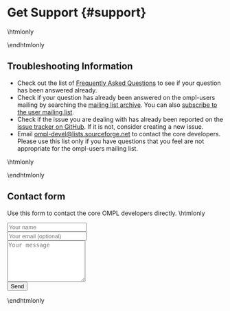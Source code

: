 # Get Support {#support}

\htmlonly<div class="row"><div class="col-lg-6 col-md-12">\endhtmlonly

## Troubleshooting Information

- Check out the list of [Frequently Asked Questions](FAQ.html) to see if your question has been answered already.
- Check if your question has already been answered on the ompl-users mailing by searching the [mailing list archive](https://sourceforge.net/p/ompl/mailman/ompl-users/). You can also [subscribe to the user mailing list](https://lists.sourceforge.net/lists/listinfo/ompl-users).
- Check if the issue you are dealing with has already been reported on the [issue tracker on GitHub](https://github.com/ompl/ompl/issues?utf8=✓&q=is%3Aissue). If it is not, consider creating a new issue.
- Email ompl-devel@lists.sourceforge.net to contact the core developers. Please use this list only if you have questions that you feel are not appropriate for the ompl-users mailing list.


\htmlonly</div><div class="col-lg-6 col-md-12">\endhtmlonly

## Contact form

Use this form to contact the core OMPL developers directly.
\htmlonly
<form class="form" role="form" action="https://formspree.io/zak@rice.edu" method="POST">
  <div class="form-group">
    <input type="text" class="form-control" name="name" value='' placeholder="Your name">
  </div>
  <div class="form-group">
    <input type="email" class="form-control" name="_replyto" value='' placeholder="Your email (optional)">
  </div>
  <div class="form-group">
    <textarea id="message" name="message" rows=6 class="form-control" placeholder="Your message"></textarea>
  </div>
  <input type="hidden" name="_next" value="thank-you.html" />
  <input type="hidden" name="_subject" value="OMPL contact form submission" />
  <input type="hidden" name="IP" id="IP">
  <script type="application/javascript">
    window.onload = function () {
    $.getJSON("https://api.ipify.org?format=jsonp&callback=?",function(json){$("#IP").val(json.ip);});};
  </script>
  <input type="text" name="_gotcha" style="display:none" />
  <input type="submit" value="Send" name='submit' class="btn btn-primary" />
</form>
</div>
</div>
\endhtmlonly
